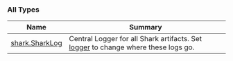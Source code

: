 

### All Types

| Name | Summary |
|---|---|
| [shark.SharkLog](../shark/-shark-log/index.md) | Central Logger for all Shark artifacts. Set [logger](../shark/-shark-log/logger.md) to change where these logs go. |
